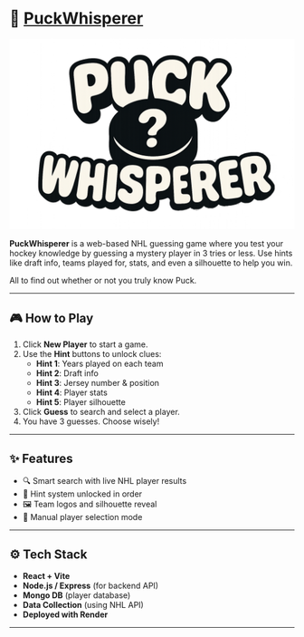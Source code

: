 # 🏒 [PuckWhisperer](https://puckwhisperer.onrender.com/)

![PuckWhisperer Logo](./Frontend/src/assets/5320889F-C24B-44FF-BA4F-626C46DCAB12.png)

**PuckWhisperer** is a web-based NHL guessing game where you test your hockey knowledge by guessing a mystery player in 3 tries or less. Use hints like draft info, teams played for, stats, and even a silhouette to help you win.  

All to find out whether or not you truly know Puck.

---

## 🎮 How to Play

1. Click **New Player** to start a game.
2. Use the **Hint** buttons to unlock clues:
   - **Hint 1**: Years played on each team
   - **Hint 2**: Draft info
   - **Hint 3**: Jersey number & position
   - **Hint 4**: Player stats
   - **Hint 5**: Player silhouette
3. Click **Guess** to search and select a player.
4. You have 3 guesses. Choose wisely!

---

## ✨ Features

- 🔍 Smart search with live NHL player results
- 🧠 Hint system unlocked in order
- 🖼️ Team logos and silhouette reveal
- 🧩 Manual player selection mode

---

## ⚙️ Tech Stack

- **React + Vite**
- **Node.js / Express** (for backend API)
- **Mongo DB** (player database)
- **Data Collection** (using NHL API)
- **Deployed with Render**

---
